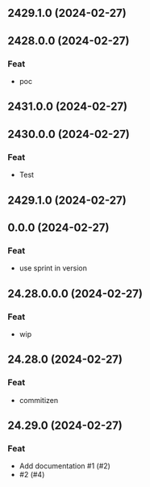 ## 2429.1.0 (2024-02-27)

## 2428.0.0 (2024-02-27)

### Feat

- poc

## 2431.0.0 (2024-02-27)

## 2430.0.0 (2024-02-27)

### Feat

- Test

## 2429.1.0 (2024-02-27)

## 0.0.0 (2024-02-27)

### Feat

- use sprint in version

## 24.28.0.0.0 (2024-02-27)

### Feat

- wip

## 24.28.0 (2024-02-27)

### Feat

- commitizen

## 24.29.0 (2024-02-27)

### Feat

- Add documentation #1 (#2)
- #2 (#4)
